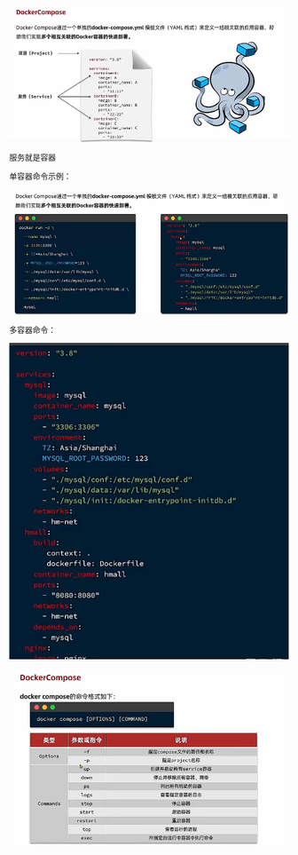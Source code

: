  ![image-20241123191655478](.assets/image-20241123191655478-173702054431533.png)

服务就是容器



单容器命令示例：

 ![image-20241123191810879](.assets/image-20241123191810879-173702054739634.png)



多容器命令：

 ![image-20241123191928507](.assets/image-20241123191928507-173702054959235.png)



![image-20241123192429618](.assets/image-20241123192429618-173702055228136.png)